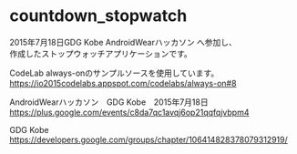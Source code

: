 # countdown_stopwatch
2015年7月18日GDG Kobe AndroidWearハッカソン へ参加し、  
作成したストップウォッチアプリケーションです。

CodeLab always-onのサンプルソースを使用しています。  
https://io2015codelabs.appspot.com/codelabs/always-on#8

AndroidWearハッカソン　GDG Kobe　2015年7月18日  
https://plus.google.com/events/c8da7qc1avqj6op21qqfqjvbpm4

GDG Kobe  
https://developers.google.com/groups/chapter/106414828378079312919/
